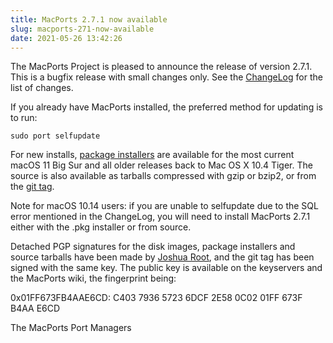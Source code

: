 ```yaml
---
title: MacPorts 2.7.1 now available
slug: macports-271-now-available
date: 2021-05-26 13:42:26
---
```


The MacPorts Project is pleased to announce the release of version
2.7.1. This is a bugfix release with small changes only. See the
[ChangeLog][1] for the list of changes.

If you already have MacPorts installed, the preferred method for
updating is to run:

    sudo port selfupdate

For new installs, [package installers][2] are available for the most current
macOS 11 Big Sur and all older releases back to Mac OS X 10.4 Tiger. The
source is also available as tarballs compressed with gzip or bzip2, or from the
[git tag][3].

Note for macOS 10.14 users: if you are unable to selfupdate due to the
SQL error mentioned in the ChangeLog, you will need to install
MacPorts 2.7.1 either with the .pkg installer or from source.

Detached PGP signatures for the disk images, package installers and
source tarballs have been made by [Joshua Root][4], and the git tag has
been signed with the same key. The public key is available on the
keyservers and the MacPorts wiki, the fingerprint being:

0x01FF673FB4AAE6CD: C403 7936 5723 6DCF 2E58  0C02 01FF 673F B4AA E6CD

The MacPorts Port Managers

[1]: <https://github.com/macports/macports-base/blob/release-2.7/ChangeLog>
[2]: <https://www.macports.org/install.php>
[3]: <https://github.com/macports/macports-base/releases/tag/v2.7.1>
[4]: <https://trac.macports.org/wiki/jmr>
